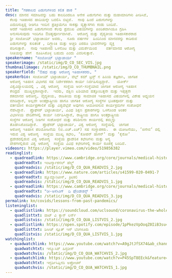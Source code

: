 ```yaml
---
title: "ಗತಕಾಲದ ಪಿಡುಗುಗಳಿಂದ ಕಲಿತ ಪಾಠ "
desc: ಮಾನವ ಸಮಾಜವನ್ನು ಬಹು ಕಾಲದಿಂದಲೂ ಅನೇಕ ಪಿಡುಗುಗಳು ಮತ್ತು ಮಹಾಮಾರಿಗಳು ಪೀಡಿಸಿವೆ,
  ಕೆಲವು ಇತಿಹಾಸದ ಹಾದಿಯನ್ನೇ ಬದಲಿಸಿ ಬಿಟ್ಟಿವೆ.  ನಾವು ಹಿಂದೆ ಪಿಡುಗುಗಳನ್ನು
  ಎದುರಿಸುತ್ತಿದ್ದ ರೀತಿಗೂ ಇಂದಿನ ಪ್ರತಿಕ್ರಿಯೆಗೂ ಸಾಕಷ್ಟು ವ್ಯತ್ಯಾಸಗಳು ಕಂಡು ಬಂದಿವೆ. 
  ಆದರೆ ಇತಿಹಾಸದ ಪಿಡುಗುಗಳಿಂದ ಕೆಲವು ಪ್ರಮುಖ ವಿಷಯಗಳನ್ನು ಖಂಡಿತವಾಗಿಯೂ ಗ್ರಹಿಸಿ
  ಅನುಸರಿಸುವುದು ಇಂದಿಗೂ ಔಚಿತ್ಯಪೂರ್ಣವಾಗಿದೆ.  ಆರೋಗ್ಯ ಮತ್ತು ವೈದ್ಯಕೀಯ ಇತಿಹಾಸಕಾರರಾದ
  ಶ್ರೀ ಸಂಜೋಯ್ ಭಟ್ಟಾಚಾರ್ಯ ಅವರು,  ನೂರು ವರ್ಷಗಳ  ಹಿಂದಿನಿಂದ ಮಾನವರನ್ನು ಕಾಡಿರುವ
  ಪಿಡುಗುಗಳನ್ನು ಕುರಿತಂತೆ , ದಿಗ್ಬ್ರಾಂತಿ ಮತ್ತು ಅಚ್ಚರಿ ಎರಡೂ ಭಾವನೆಗಳನ್ನು ವ್ಯಕ್ತ
  ಪಡಿಸುತ್ತಾರೆ.  ನಾವು ಇತಿಹಾಸದ ಒಳನೊಟ ಮತ್ತು ವಿಮರ್ಶೆಯಿಂದ    ವರ್ತಮಾನದ ಆರೋಗ್ಯ
  ನೀತಿಯನ್ನು ಹೇಗೆ  ರೂಪಿಸಿಕೊಳ್ಳ ಬಹುದು ಎಂದು ವಿವರಿಸುತ್ತಾರೆ.
speakername: "ಸಂಜೋಯ್‌ ಭಟ್ಟಾಚಾರ್ಯ "
speakerimage: /static/img/D_CO_SEC_VIS.jpg
thumbnailimage: /static/img/D_CO_THUMBNAIL.png
speakerfield: "ಔಷಧ ಮತ್ತು ಆರೋಗ್ಯ ಇತಿಹಾಸಕರರು, "
speakerbio: ಸಂಜೋಯ್ ಭಟ್ಟಾಚಾರ್ಯ, ವೆಲ್ಲ್‌ ಕಮ್‌ ಟ್ರಸ್ಟ್‌ ನ ಹಿರಿಯ ತಜ್ಞರಾಗಿ, ಜಾಗತಿಕ
  ಆರೋಗ್ಯ ಇತಿಹಾಸ ವಿಭಾಗದ ಸಹ ನಿರ್ದೇಶಕರಾಗಿ ಕಾರ್ಯ ನಿರ್ವಹಿಸುತ್ತಿದ್ದಾರೆ.   ಯೋರ್ಕ್‌
  ವಿಶ್ವವಿದ್ಯಾಲಯದಲ್ಲಿ , ವಿಶ್ವ ಆರೋಗ್ಯ  ಸಂಸ್ಥೆಯ ಅಂಗ-ಸಂಸ್ಥೆಯಾದ ಜಾಗತಿಕ ಆರೋಗ್ಯ ಇತಿಹಾಸ
  ಕೇಂದ್ರದ  ಮುಖ್ಯಸ್ಥರಾಗಿದ್ದಾರೆ.  ಇವರು, ದಕ್ಷಿಣ ಏಶಿಯಾದ ಹತ್ತೊಂಬತ್ತನೇ ಮತ್ತು ಇಪ್ಪತ್ತನೇ
  ಶತಮಾನದ ಆರೋಗ್ಯ, ವೈದ್ಯಕೀಯ, ರಾಜಕೀಯ ಮತ್ತು ಸಾಮಾಜಿಕ ಇತಿಹಾಸದ ವಿಷಯಗಳಲ್ಲಿ ವಿಶೇಷ ಅಧ್ಯಯನ
  ಮಾಡಿದ್ದಾರೆ, ಅಲ್ಲದೇ ಅಂತರ್ರಾಷ್ಟ್ರೀಯ ಹಾಗೂ ಜಾಗತಿಕ ಆರೋಗ್ಯ ಸಂಸ್ಥೆಗಳ ಭೂತಪೂರ್ವ ಮತ್ತು
  ವರ್ತಮಾನ ಕಾರ್ಯಪ್ರಣಾಲಿಕೆ ಮತ್ತು ವಿಶ್ವದೆಲ್ಲೆಡೆ ಅವುಗಳು ಆಯೋಜಿಸುವ ಕಾರ್ಯಕ್ರಮಗಳ ಸಂಶೋಧನೆ
  ನೆಡೆಸಿದ್ದಾರೆ.  ಪ್ರೊಫೆಸರ್ ಭಟ್ಟಾಚಾರ್ಯ, ವಿವಿಧ ಶಿಕ್ಷಣ ಪ್ರಕಾರಗಳನ್ನು ಒಳಗೊಂಡ ಅಂತರ
  ವಿಭಾಗೀಯ ವೇದಿಕೆಗಳಲ್ಲಿ ಕಾರ್ಯ ನಿರ್ವಹಿಸಿದ್ದಾರೆ, ರಾಷ್ಟ್ರೀಯ ಹಾಗೂ ಅಂತರ್ರಾಷ್ಟ್ರೀಯ
  ಸಂಸ್ಥೆಗಳ ಆರೋಗ್ಯ ನೀತಿಗಳ ಸಂಶೋಧನೆ ಮತ್ತು ಪರಿಶೀಲನಾ ಕಾರ್ಯದಲ್ಲಿ ತಮ್ಮನ್ನು
  ತೊಡಗಿಸಿಕೊಂಡಿದ್ದಾರೆ.  ಪ್ರೊಫೆಸರ್ ಭಟ್ಟಾಚಾರ್ಯ, ವಿಶ್ವ ಆರೋಗ್ಯ  ಸಂಸ್ಥೆಯಲ್ಲಿ  ಜಾಗತಿಕ
  ಆರೋಗ್ಯ ಇತಿಹಾಸ ಪರಿಯೋಜನೆಯ (ಜಿ.ಎಚ್.ಎಚ್)‌ ಸಹ ಸಂಸ್ಥಾಪಕರು.  ಈ ಯೋಜನೆಯು, ʼಜಿನೇವʼ ದಲ್ಲಿ
  ಇರುವ ವಿಶ್ವ ಆರೋಗ್ಯ  ಸಂಸ್ಥೆಯ ಮುಖ್ಯ ಕಛೇರಿ, ʼಕೋಪನ್ ಹಾಗನ್‌ʼ ಮತ್ತು ʼಕೈರೋʼ
  ಪ್ರದೇಶದಲ್ಲಿರುವ ವಿಶ್ವ ಆರೋಗ್ಯ  ಸಂಸ್ಥೆಯ ಪ್ರಾದೇಶಿಕ ಕಛೇರಿಗಳು ಮತ್ತು ಅನ್ಯ
  ದೇಶಗಳಲ್ಲಿರುವ ವಿಶ್ವ ಆರೋಗ್ಯ  ಸಂಸ್ಥೆಯ ವಿವಿಧ ಕಛೇರಿಗಳಲ್ಲಿ ಕಾರ್ಯ ರೂಪಕ್ಕೆ ಬಂದಿದೆ.
videosrc: https://player.vimeo.com/video/519856382
readinglist:
  - quadreadlink: https://www.cambridge.org/core/journals/medical-history/article/international-health-and-the-limits-of-its-global-influence-bhutan-and-the-worldwide-smallpox-eradication-programme/439B3BCA121FD269945B4645B1DE37CE#
    quadreadtxt: ಇಂಟರ್ನ್ಯಾಶನಲ್ ಹೆಲ್ಥ್‌
    quadreadvis: /static/img/D_CO_QUA_READVIS_2.jpg
  - quadreadlink: https://www.nature.com/articles/s41599-020-0491-7
    quadreadtxt: ಹ್ಯೂಮ್ಯಾನಿಟೀಸ್‌, ಕ್ರಿಟಿಕಲಿ
    quadreadvis: /static/img/D_CO_QUA_READVIS_1.jpg
  - quadreadlink: https://www.cambridge.org/core/journals/medical-history/article/reassessing-the-foundations-worldwide-smallpox-eradication-195767/A95275198E1EC0668D7B15B240EBF1F0
    quadreadtxt: "ರೀ-ಅಸೆಸಿಂಗ್‌  ದಿ ಫೌ಼ಂಡೇಶನ್ಸ್ "
    quadreadvis: /static/img/D_CO_QUA_READVIS_3.jpg
permalink: kn/covids/lessons-from-past-pandemics/
listeninglist:
  - quadlistlink: https://soundcloud.com/uclsound/coronavirus-the-whole-story-what-can-we-learn-from-the-history-of-pandemics
    quadlisttxt: ವಾಟ್‌ ವಿ ಕ್ಯಾನ್‌ ಲರ್ನ್‌
    quadlistvis: /static/img/D_CO_QUA_LISTVIS_2.jpg
  - quadlistlink: https://open.spotify.com/episode/1pPkezVpOoqZ0IiB3su49v
    quadlisttxt: ಡಿಸೀಜ್‌ ಸ್ಲೂತ್‌ ಇನ್‌ ಬೆಂಗಳೂರು
    quadlistvis: /static/img/D_CO_QUA_LISTVIS_1.jpg
watchinglist:
  - quadwatchlink: https://www.youtube.com/watch?v=A9gJtJfSX74&ab_channel=CentreforSocialandEconomicProgress
    quadwatchtxt: ಇನ್ಕ್ಲೂಸಿವ್‌ ಹಿಸ್ಟರೀಸ್‌
    quadwatchvis: /static/img/D_CO_QUA_WATCHVIS_2.jpg
  - quadwatchlink: https://www.youtube.com/watch?v=P45SpT8EEck&feature=youtu.be&ab_channel=UniversityofYorkAudioVisualCentre
    quadwatchtxt: ಇನ್ಟರ್ಡಿಸಿಪ್ಲಿನರಿ ಅಪ್ರೋಚಸ್‌
    quadwatchvis: /static/img/D_CO_QUA_WATCHVIS_1.jpg
---
```

